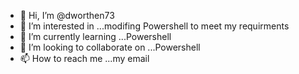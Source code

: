 - 👋 Hi, I’m @dworthen73
- 👀 I’m interested in ...modifing Powershell to meet my requirments 
- 🌱 I’m currently learning ...Powershell
- 💞️ I’m looking to collaborate on ...Powershell
- 📫 How to reach me ...my email

<!---
dworthen73/dworthen73 is a ✨ special ✨ repository because its `README.md` (this file) appears on your GitHub profile.
You can click the Preview link to take a look at your changes.
--->
